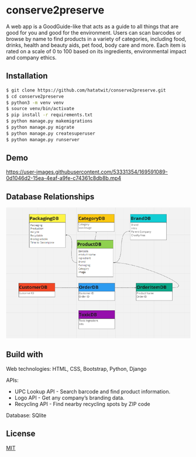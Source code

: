 # conserve2preserve
A web app is a GoodGuide-like that acts as a guide to all things that are good for you and good for the environment. Users can scan barcodes or browse by name to find products in a variety of categories, including food, drinks, health and beauty aids, pet food, body care and more. Each item is rated on a scale of 0 to 100 based on its ingredients, environmental impact and company ethics.

## Installation

```bash
$ git clone https://github.com/hatatwit/conserve2preserve.git
$ cd conserve2preserve
$ python3 -m venv venv
$ source venv/bin/activate
$ pip install -r requirements.txt
$ python manage.py makemigrations
$ python manage.py migrate
$ python manage.py createsuperuser
$ python manage.py runserver

```

## Demo
https://user-images.githubusercontent.com/53331354/169591089-0d1046d2-15ea-4eaf-a9fe-c74361c8db8b.mp4

## Database Relationships
![alt text](https://github.com/hatatwit/conserve2preserve/blob/master/static/image/data-relationships.png?raw=true)

## Build with
Web technologies: HTML, CSS, Bootstrap, Python, Django 

APIs:
* UPC Lookup API - Search barcode and find product information.
* Logo API - Get any company’s branding data.
* Recycling API - Find nearby recycling spots by ZIP code

Database: SQlite

## License

[MIT](https://choosealicense.com/licenses/mit/)

